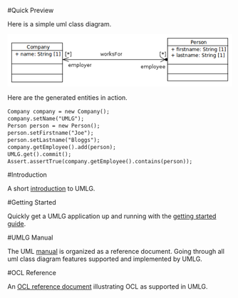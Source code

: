 #Quick Preview

Here is a simple uml class diagram.

![image of person works for company](images/uml/Package_umlg_demoQuickPreviewClassDiagram.PNG)

Here are the generated entities in action.

    Company company = new Company();
    company.setName("UMLG");
    Person person = new Person();
    person.setFirstname("Joe");
    person.setLastname("Bloggs");
    company.getEmployee().add(person);
    UMLG.get().commit();
    Assert.assertTrue(company.getEmployee().contains(person));

#Introduction

A short [introduction](introduction.html) to UMLG.

#Getting Started

Quickly get a UMLG application up and running with the [getting started guide](getting_started.html).

#UMLG Manual

The UML [manual](umlg_reference.html) is organized as a reference document. Going through all uml class diagram features supported and implemented by UMLG.

#OCL Reference

An [OCL reference document](ocl_reference.html) illustrating OCL as supported in UMLG.